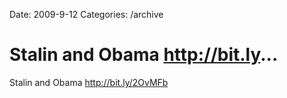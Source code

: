 Date: 2009-9-12
Categories: /archive

# Stalin and Obama http://bit.ly...

Stalin and Obama <a href="http://bit.ly/2OvMFb" rel="nofollow">http://bit.ly/2OvMFb</a>
